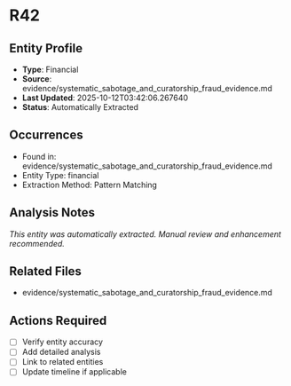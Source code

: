 # R42

## Entity Profile
- **Type**: Financial
- **Source**: evidence/systematic_sabotage_and_curatorship_fraud_evidence.md
- **Last Updated**: 2025-10-12T03:42:06.267640
- **Status**: Automatically Extracted

## Occurrences
- Found in: evidence/systematic_sabotage_and_curatorship_fraud_evidence.md
- Entity Type: financial
- Extraction Method: Pattern Matching

## Analysis Notes
*This entity was automatically extracted. Manual review and enhancement recommended.*

## Related Files
- evidence/systematic_sabotage_and_curatorship_fraud_evidence.md

## Actions Required
- [ ] Verify entity accuracy
- [ ] Add detailed analysis
- [ ] Link to related entities
- [ ] Update timeline if applicable
